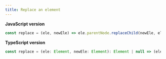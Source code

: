 ```yaml
---
title: Replace an element
---
```


**JavaScript version**

```js
const replace = (ele, newEle) => ele.parentNode.replaceChild(newEle, ele);
```

**TypeScript version**

```js
const replace = (ele: Element, newEle: Element): Element | null => (ele.parentNode ? ele.parentNode.replaceChild(newEle, ele) : null);
```
